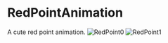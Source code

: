 # RedPointAnimation

A cute red point animation.
![RedPoint0](https://github.com/ChesterYue/RedPointAnimation/raw/master/ReadmePictures/RedPoint0.gif)
![RedPoint1](https://github.com/ChesterYue/RedPointAnimation/raw/master/ReadmePictures/RedPoint1.gif)
